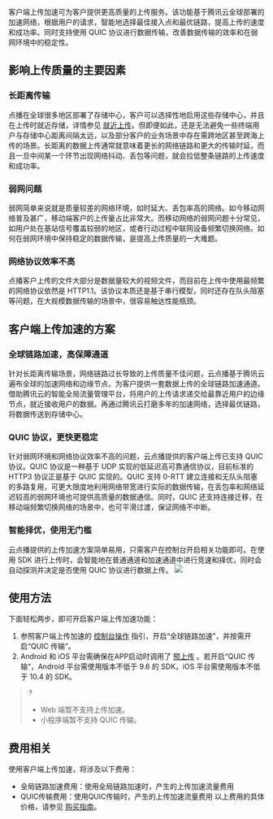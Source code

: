 客户端上传加速可为客户提供更高质量的上传服务。该功能基于腾讯云全球部署的加速网络，根据用户的请求，智能地选择最佳接入点和最优链路，提高上传的速度和成功率。同时支持使用 QUIC 协议进行数据传输，改善数据传输的效率和在弱网环境中的稳定性。

## 影响上传质量的主要因素
### 长距离传输
点播在全球很多地区部署了存储中心，客户可以选择性地启用这些存储中心，并且在上传时就近存储，详情参见 [就近上传](https://cloud.tencent.com/document/product/266/38117#.E5.B0.B1.E8.BF.91.E4.B8.8A.E4.BC.A0)。但即便如此，还是无法避免一些终端用户与存储中心距离间隔太远，以及部分客户的业务场景中存在需跨地区甚至跨海上传的场景。长距离的数据上传通常就意味着更长的网络链路和更大的传输时延，而且一旦中间某一个环节出现网络抖动、丢包等问题，就会拉低整条链路的上传速度和成功率。
### 弱网问题
弱网简单来说就是质量较差的网络环境，如时延大、丢包率高的网络。如今移动网络普及甚广，移动端客户的上传量占比非常大。而移动网络的弱网问题十分常见，如用户处在基站信号覆盖较弱的地区，或者行动过程中联网设备频繁切换网络。如何在弱网环境中保持稳定的数据传输，是提高上传质量的一大难题。
### 网络协议效率不高
点播客户上传的文件大部分是数据量较大的视频文件，而目前在上传中使用最频繁的网络协议依然是 HTTP1.1。该协议本质还是基于串行模型，同时还存在队头阻塞等问题，在大规模数据传输的场景中，很容易触达性能瓶颈。


## 客户端上传加速的方案
### 全球链路加速，高保障通道
针对长距离传输场景，网络链路过长导致的上传质量不佳问题，云点播基于腾讯云遍布全球的加速网络和边缘节点，为客户提供一套数据上传的全球链路加速通道。借助腾讯云的智能全局流量管理平台，将用户的上传请求递交给最靠近用户的边缘节点，就近接收用户的数据。再通过腾讯云打磨多年的加速网络，选择最优链路，将数据传送到存储中心。
### QUIC 协议，更快更稳定
针对弱网环境和网络协议效率不高的问题，云点播提供的客户端上传已支持 QUIC 协议。QUIC 协议是一种基于 UDP 实现的低延迟高可靠通信协议，目前标准的 HTTP3 协议正是基于 QUIC 实现的。QUIC 支持 0-RTT 建立连接和无队头阻塞的多路复用，可更大限度地利用网络带宽进行实际的数据传输，在丢包率和网络延迟较高的弱网环境也可提供高质量的数据通信。同时，QUIC 还支持连接迁移，在移动端频繁切换网络的场景中，也可平滑过渡，保证网络不中断。
### 智能择优，使用无门槛
云点播提供的上传加速方案简单易用，只需客户在控制台开启相关功能即可。在使用 SDK 进行上传时，会智能地在普通通道和加速通道中进行竞速和择优，同时会自动探测并决定是否使用 QUIC 协议进行数据上传。 
![](https://qcloudimg.tencent-cloud.cn/raw/42dfdaddbfd46e6db2f41091de6e10e6.jfif)

## 使用方法
下面轻松两步，即可开启客户端上传加速功能：
1. 参照客户端上传加速的 [控制台操作](https://cloud.tencent.com/document/product/266/14059) 指引，开启“全球链路加速”，并按需开启“QUIC 传输”。
2. Android 和 iOS 平台需确保在APP启动时调用了 [预上传](https://cloud.tencent.com/document/product/266/38117#.E9.A2.84.E6.8E.A2.E6.B5.8B.E4.B8.8A.E4.BC.A0) 。若开启“QUIC 传输”，Android 平台需使用版本不低于 9.6 的 SDK，iOS 平台需使用版本不低于 10.4 的 SDK。
>?
>- Web 端暂不支持上传加速。
>- 小程序端暂不支持 QUIC 传输。

## 费用相关
使用客户端上传加速，将涉及以下费用：
- 全局链路加速费用：使用全局链路加速时，产生的上传加速流量费用
- QUIC传输费用：使用QUIC传输时，产生的上传加速流量费用
以上费用的具体价格，请参见 [购买指南](https://cloud.tencent.com/document/product/266/2838)。
